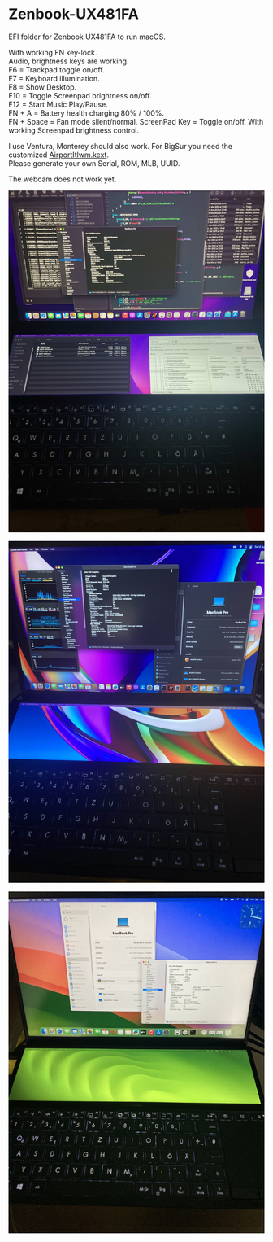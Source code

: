 # Zenbook-UX481FA
EFI folder for Zenbook UX481FA to run macOS.

With working FN key-lock.  
Audio, brightness keys are working.   
F6  =  Trackpad toggle on/off.  
F7  = Keyboard illumination.  
F8  = Show Desktop.  
F10 = Toggle Screenpad brightness on/off.  
F12 = Start Music Play/Pause.   
FN + A = Battery health charging 80% / 100%.   
FN + Space = Fan mode silent/normal. 
ScreenPad Key = Toggle on/off. 
With working Screenpad brightness control. 

I use Ventura, Monterey should also work. For BigSur you need the customized [AirportItlwm.kext](https://github.com/OpenIntelWireless/itlwm/releases/).   
Please generate your own Serial, ROM, MLB, UUID.  

The webcam does not work yet.

<p>
  <img
    src="https://github.com/wern-apfel/Zenbook-UX481FA/blob/main/pics/UX481FA.jpeg"
    alt="UX481FA"
    class="center"
  >
</p>
<p>
  <img
    src="https://github.com/wern-apfel/Zenbook-UX481FA/blob/main/pics/IMG_5805.jpg"
    alt="UX481FA"
    class="center"
  >
</p>
<p>
  <img
    src="https://github.com/wern-apfel/Zenbook-UX481FA/blob/main/pics/UX481_Sonoma.jpg"
    alt="UX481FA"
    class="center"
  >
</p>
